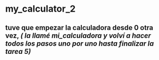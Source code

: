 # my_calculator_2
## tuve que empezar la calculadora desde 0 otra vez, *( la llamé mi_calculadora y volví a hacer todos los pasos uno por uno hasta finalizar la tarea 5)*  
